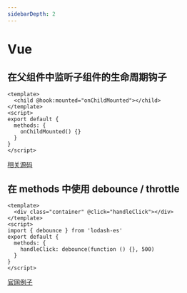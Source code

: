 ```yaml
---
sidebarDepth: 2
---
```

# Vue

## 在父组件中监听子组件的生命周期钩子

```vue
<template>
  <child @hook:mounted="onChildMounted"></child>
</template>
<script>
export default {
  methods: {
    onChildMounted() {}
  }
}
</script>
```

[相关源码](https://github.com/vuejs/vue/blob/dev/src/core/instance/lifecycle.js#L347)

## 在 methods 中使用 debounce / throttle

```vue
<template>
  <div class="container" @click="handleClick"></div>
</template>
<script>
import { debounce } from 'lodash-es'
export default {
  methods: {
    handleClick: debounce(function () {}, 500)
  }
}
</script>
```

[官网例子](https://cn.vuejs.org/v2/guide/migration.html#%E5%B8%A6%E6%9C%89-debounce-%E7%9A%84-v-model%E7%A7%BB%E9%99%A4)
